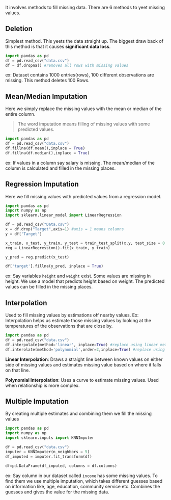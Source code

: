 It involves methods to fill missing data. There are 6 methods to yeet missing values. 

## Deletion
Simplest method. This yeets the data straight up. The biggest draw back of this method is that it causes **significant data loss**.

```python
import pandas as pd
df = pd.read_csv("data.csv")
df = df.dropna() #removes all rows with missing values 
```
ex: Dataset contains 1000 entries(rows), 100 different observations are missing. This method deletes 100 Rows. 

## Mean/Median Imputation
Here we simply replace the missing values with the mean or median of the entire column.
>The word imputation means filling of missing values with some predicted values.

```python
import pandas as pd
df = pd.read_csv("data.csv")
df.fillna(df.mean(),inplace = True)
df.fillna(df.median(),inplace = True)
```
ex: If values in a column say salary is missing. The mean/median of the column is calculated and filled in the missing places.

## Regression Imputation
Here we fill missing values with predicted values from a regression model. 

```python
import pandas as pd
import numpy as np
import sklearn.linear_model import LinearRegression

df = pd.read_csv("Data.csv")
x = df.drop("Target",axis=1) #axis = 1 means columns
y = df['Target']

x_train, x_test, y_train, y_test = train_test_split(x,y, test_size = 0.2)
reg = LinearRegression().fit(x_train, y_train)

y_pred = reg.predict(x_test)

df['target'].fillna(y_pred, inplace = True)
```
ex: Say variables `height` and `weight` exist. Some values are missing in height. We use a model that predicts height based on weight. The predicted values can be filled in the missing places.

## Interpolation
Used to fill missing values by estimations off nearby values. Ex: Interpolation helps us estimate those missing values by looking at the temperatures of the observations that are close by. 
```python
import pandas as pd
df = pd.read_csv("data.csv")
df.interpolate(method='linear', inplace=True) #replace using linear method
df.interolate(method='polynomial',order=2,inplace=True) #replace using poly
```
**Linear Interpolation**: Draws a straight line between known values on either side of missing values and estimates missing value based on where it falls on that line.

**Polynomial Interpolation**: Uses a curve to estimate missing values. Used when relationship is more complex. 

## Multiple Imputation
By creating multiple estimates and combining them we fill the missing values 
```python
import pandas as pd
import numpy as np
import sklearn.inputs import KNNImputer

df = pd.read_csv("data.csv")
imputer = KNNImputer(n_neighbors = 5)
df_imputed = imputer.fit_transform(df)

df=pd.DataFrame(df_imputed, columns = df.columns)
```
ex: Say column in our dataset called `income` has some missing values. To find them we use multiple imputation, which takes different guesses based on information like, age, education, community service etc. Combines the guesses and gives the value for the missing data.